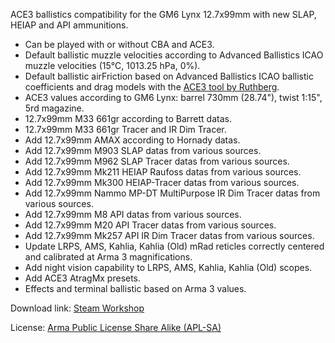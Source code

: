 ACE3 ballistics compatibility for the GM6 Lynx 12.7x99mm with new SLAP, HEIAP and API ammunitions.
- Can be played with or without CBA and ACE3.
- Default ballistic muzzle velocities according to Advanced Ballistics ICAO muzzle velocities (15°C, 1013.25 hPa, 0%).
- Default ballistic airFriction based on Advanced Ballistics ICAO ballistic coefficients and drag models with the [ACE3 tool by Ruthberg](https://github.com/acemod/ACE3/blob/master/tools/generate_airfriction_config.py).
- ACE3 values according to GM6 Lynx: barrel 730mm (28.74"), twist 1:15", 5rd magazine.
- 12.7x99mm M33 661gr according to Barrett datas.
- 12.7x99mm M33 661gr Tracer and IR Dim Tracer.
- Add 12.7x99mm AMAX according to Hornady datas.
- Add 12.7x99mm M903 SLAP datas from various sources.
- Add 12.7x99mm M962 SLAP Tracer datas from various sources.
- Add 12.7x99mm Mk211 HEIAP Raufoss datas from various sources.
- Add 12.7x99mm Mk300 HEIAP-Tracer datas from various sources.
- Add 12.7x99mm Nammo MP-DT MultiPurpose IR Dim Tracer datas from various sources.
- Add 12.7x99mm M8 API datas from various sources.
- Add 12.7x99mm M20 API Tracer datas from various sources.
- Add 12.7x99mm Mk257 API IR Dim Tracer datas from various sources.
- Update LRPS, AMS, Kahlia, Kahlia (Old) mRad reticles correctly centered and calibrated at Arma 3 magnifications.
- Add night vision capability to LRPS, AMS, Kahlia, Kahlia (Old) scopes.
- Add ACE3 AtragMx presets.
- Effects and terminal ballistic based on Arma 3 values.

Download link: [Steam Workshop](https://steamcommunity.com/sharedfiles/filedetails/?id=3430280443)

License: [Arma Public License Share Alike (APL-SA)](https://www.bohemia.net/community/licenses/arma-public-license-share-alike)
